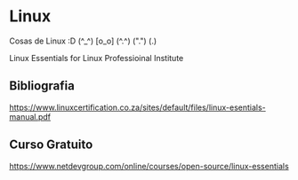# Linux

Cosas de Linux :D (^_^) [o_o] (^.^)  (".") ($.$)

Linux Essentials for Linux Professioinal Institute

## Bibliografia

https://www.linuxcertification.co.za/sites/default/files/linux-esentials-manual.pdf

## Curso Gratuito

https://www.netdevgroup.com/online/courses/open-source/linux-essentials
